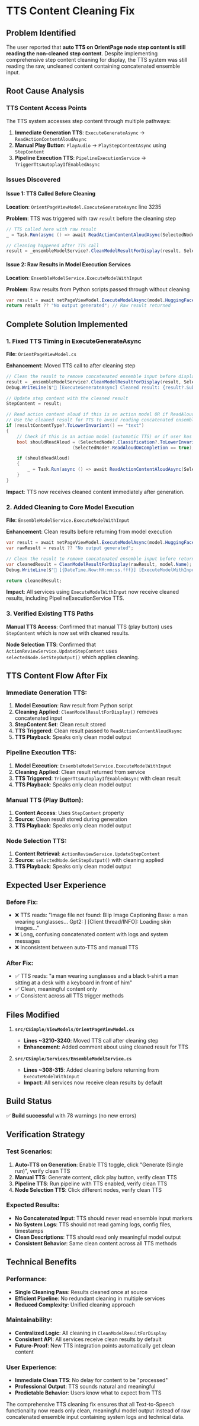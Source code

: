 # TTS Content Cleaning Fix

## Problem Identified

The user reported that **auto TTS on OrientPage node step content is still reading the non-cleaned step content**. Despite implementing comprehensive step content cleaning for display, the TTS system was still reading the raw, uncleaned content containing concatenated ensemble input.

## Root Cause Analysis

### TTS Content Access Points
The TTS system accesses step content through multiple pathways:

1. **Immediate Generation TTS**: `ExecuteGenerateAsync` → `ReadActionContentAloudAsync`
2. **Manual Play Button**: `PlayAudio` → `PlayStepContentAsync` using `StepContent`
3. **Pipeline Execution TTS**: `PipelineExecutionService` → `TriggerTtsAutoplayIfEnabledAsync`

### Issues Discovered

#### Issue 1: TTS Called Before Cleaning
**Location**: `OrientPageViewModel.ExecuteGenerateAsync` line 3235

**Problem**: TTS was triggered with raw `result` before the cleaning step
```csharp
// TTS called here with raw result
_ = Task.Run(async () => await ReadActionContentAloudAsync(SelectedNode, result, resultContentType));

// Cleaning happened after TTS call
result = _ensembleModelService?.CleanModelResultForDisplay(result, SelectedNode.Name) ?? result;
```

#### Issue 2: Raw Results in Model Execution Services
**Location**: `EnsembleModelService.ExecuteModelWithInput`

**Problem**: Raw results from Python scripts passed through without cleaning
```csharp
var result = await netPageViewModel.ExecuteModelAsync(model.HuggingFaceModelId, processedInput);
return result ?? "No output generated"; // Raw result returned
```

## Complete Solution Implemented

### 1. Fixed TTS Timing in ExecuteGenerateAsync
**File**: `OrientPageViewModel.cs`

**Enhancement**: Moved TTS call to after cleaning step
```csharp
// Clean the result to remove concatenated ensemble input before displaying/storing
result = _ensembleModelService?.CleanModelResultForDisplay(result, SelectedNode.Name) ?? result;
Debug.WriteLine($"🧹 [ExecuteGenerateAsync] Cleaned result: {result?.Substring(0, Math.Min(result?.Length ?? 0, 200))}...");

// Update step content with the cleaned result
StepContent = result;

// Read action content aloud if this is an action model OR if ReadAloudOnCompletion is enabled for text output
// Use the cleaned result for TTS to avoid reading concatenated ensemble input
if (resultContentType?.ToLowerInvariant() == "text")
{
    // Check if this is an action model (automatic TTS) or if user has enabled TTS toggle
    bool shouldReadAloud = (SelectedNode?.Classification?.ToLowerInvariant() == "action") ||
                         (SelectedNode?.ReadAloudOnCompletion == true);

    if (shouldReadAloud)
    {
        _ = Task.Run(async () => await ReadActionContentAloudAsync(SelectedNode, result, resultContentType));
    }
}
```

**Impact**: TTS now receives cleaned content immediately after generation.

### 2. Added Cleaning to Core Model Execution
**File**: `EnsembleModelService.ExecuteModelWithInput`

**Enhancement**: Clean results before returning from model execution
```csharp
var result = await netPageViewModel.ExecuteModelAsync(model.HuggingFaceModelId, processedInput);
var rawResult = result ?? "No output generated";

// Clean the result to remove concatenated ensemble input before returning
var cleanedResult = CleanModelResultForDisplay(rawResult, model.Name);
Debug.WriteLine($"🧹 [{DateTime.Now:HH:mm:ss.fff}] [ExecuteModelWithInput] Cleaned result for {model.Name}: {cleanedResult?.Substring(0, Math.Min(cleanedResult?.Length ?? 0, 100))}...");

return cleanedResult;
```

**Impact**: All services using `ExecuteModelWithInput` now receive cleaned results, including PipelineExecutionService TTS.

### 3. Verified Existing TTS Paths
**Manual TTS Access**: Confirmed that manual TTS (play button) uses `StepContent` which is now set with cleaned results.

**Node Selection TTS**: Confirmed that `ActionReviewService.UpdateStepContent` uses `selectedNode.GetStepOutput()` which applies cleaning.

## TTS Content Flow After Fix

### Immediate Generation TTS:
1. **Model Execution**: Raw result from Python script
2. **Cleaning Applied**: `CleanModelResultForDisplay()` removes concatenated input
3. **StepContent Set**: Clean result stored
4. **TTS Triggered**: Clean result passed to `ReadActionContentAloudAsync`
5. **TTS Playback**: Speaks only clean model output

### Pipeline Execution TTS:
1. **Model Execution**: `EnsembleModelService.ExecuteModelWithInput`
2. **Cleaning Applied**: Clean result returned from service
3. **TTS Triggered**: `TriggerTtsAutoplayIfEnabledAsync` with clean result
4. **TTS Playback**: Speaks only clean model output

### Manual TTS (Play Button):
1. **Content Access**: Uses `StepContent` property
2. **Source**: Clean result stored during generation
3. **TTS Playback**: Speaks only clean model output

### Node Selection TTS:
1. **Content Retrieval**: `ActionReviewService.UpdateStepContent`
2. **Source**: `selectedNode.GetStepOutput()` with cleaning applied
3. **TTS Playback**: Speaks only clean model output

## Expected User Experience

### Before Fix:
- ❌ TTS reads: "Image file not found: Blip Image Captioning Base: a man wearing sunglasses... Gpt2: ] [Client thread/INFO]: Loading skin images..."
- ❌ Long, confusing concatenated content with logs and system messages
- ❌ Inconsistent between auto-TTS and manual TTS

### After Fix:
- ✅ TTS reads: "a man wearing sunglasses and a black t-shirt a man sitting at a desk with a keyboard in front of him"
- ✅ Clean, meaningful content only
- ✅ Consistent across all TTS trigger methods

## Files Modified

1. **`src/CSimple/ViewModels/OrientPageViewModel.cs`**
   - **Lines ~3210-3240**: Moved TTS call after cleaning step
   - **Enhancement**: Added comment about using cleaned result for TTS

2. **`src/CSimple/Services/EnsembleModelService.cs`**
   - **Lines ~308-315**: Added cleaning before returning from `ExecuteModelWithInput`
   - **Impact**: All services now receive clean results by default

## Build Status
✅ **Build successful** with 78 warnings (no new errors)

## Verification Strategy

### Test Scenarios:
1. **Auto-TTS on Generation**: Enable TTS toggle, click "Generate (Single run)", verify clean TTS
2. **Manual TTS**: Generate content, click play button, verify clean TTS  
3. **Pipeline TTS**: Run pipeline with TTS enabled, verify clean TTS
4. **Node Selection TTS**: Click different nodes, verify clean TTS

### Expected Results:
- **No Concatenated Input**: TTS should never read ensemble input markers
- **No System Logs**: TTS should not read gaming logs, config files, timestamps
- **Clean Descriptions**: TTS should read only meaningful model output
- **Consistent Behavior**: Same clean content across all TTS methods

## Technical Benefits

### Performance:
- **Single Cleaning Pass**: Results cleaned once at source
- **Efficient Pipeline**: No redundant cleaning in multiple services
- **Reduced Complexity**: Unified cleaning approach

### Maintainability:
- **Centralized Logic**: All cleaning in `CleanModelResultForDisplay`
- **Consistent API**: All services receive clean results by default
- **Future-Proof**: New TTS integration points automatically get clean content

### User Experience:
- **Immediate Clean TTS**: No delay for content to be "processed"
- **Professional Output**: TTS sounds natural and meaningful
- **Predictable Behavior**: Users know what to expect from TTS

The comprehensive TTS cleaning fix ensures that all Text-to-Speech functionality now reads only clean, meaningful model output instead of raw concatenated ensemble input containing system logs and technical data.
